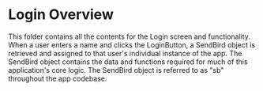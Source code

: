# Login Overview
This folder contains all the contents for the Login screen and functionality. When a user enters a name and clicks the LoginButton, a SendBird object is retrieved and assigned to that user's individual instance of the app. The SendBird object contains the data and functions required for much of this application's core logic. The SendBird object is referred to as "sb" throughout the app codebase.